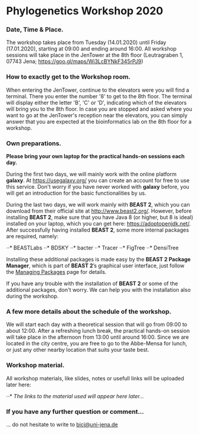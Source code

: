 Phylogenetics Workshop 2020
======

### Date, Time & Place.

The workshop takes place from Tuesday (14.01.2020) until Friday (17.01.2020), starting at 09:00 and ending around 16:00.
All workshop sessions will take place in the JenTower at the 8th floor (Leutragraben 1, 07743 Jena; https://goo.gl/maps/Wi3LcBYNkF345rPJ9) 

### How to exactly get to the Workshop room.

When entering the JenTower, continue to the elevators were you will find a terminal. There you enter the number '8' to get to the 8th floor. The terminal will display either the letter 'B', 'C' or 'D', indicating which of the elevators will bring you to the 8th floor. 
In case you are stopped and asked where you want to go at the JenTower's reception near the elevators, you can simply answer that you are expected at the bioinformatics lab on the 8th floor for a workshop.

### Own preparations.

**Please bring your own laptop for the practical hands-on sessions each day.** 

During the first two days, we will mainly work with the online platform **galaxy**. At https://usegalaxy.org/ you can create an account for free to use this service. Don't worry if you have never worked with **galaxy** before, you will get an introduction for the basic functionalities by us.

During the last two days, we will work mainly with **BEAST 2**, which you can download from their official site at http://www.beast2.org/. However, before installing **BEAST 2**, make sure that you have Java 8 (or higher, but 8 is ideal) installed on your laptop, which you can get here: https://adoptopenjdk.net/. After successfully having installed **BEAST 2**, some more internal packages are required, namely:

⋅⋅* BEASTLabs
⋅⋅* BDSKY
⋅⋅* bacter
⋅⋅* Tracer
⋅⋅* FigTree
⋅⋅* DensiTree

Installing these additional packages is made easy by the **BEAST 2 Package Manager**, which is part of **BEAST 2**’s graphical user interface, just follow the [Managing Packages](http://www.beast2.org/managing-packages/index.html) page for details.

If you have any trouble with the installation of **BEAST 2** or some of the additional packages, don't worry. We can help you with the installation also during the workshop.

### A few more details about the schedule of the workshop.

We will start each day with a theoretical session that will go from 09:00 to about 12:00. After a refreshing lunch break, the practical hands-on session will take place in the afternoon from 13:00 until around 16:00. Since we are located in the city centre, you are free to go to the Abbe-Mensa for lunch, or just any other nearby location that suits your taste best.


### Workshop material.

All workshop materials, like slides, notes or usefull links will be uploaded later here:

⋅⋅* *The links to the material used will appear here later...* 

### If you have any further question or comment...

... do not hesitate to write to bicj@uni-jena.de
